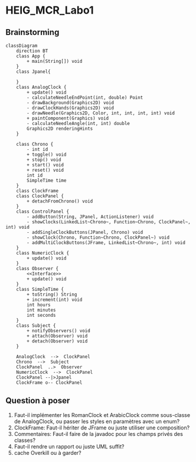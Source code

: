 # HEIG_MCR_Labo1

## Brainstorming
```mermaid
classDiagram
    direction BT
    class App {
        + main(String[]) void
    }
    class Jpanel{
        
    }
    class AnalogClock {
        + update() void
        - calculateNeedleEndPoint(int, double) Point
        - drawBackground(Graphics2D) void
        - drawClockHands(Graphics2D) void
        - drawNeedle(Graphics2D, Color, int, int, int, int) void
        + paintComponent(Graphics) void
        - calculateNeedleAngle(int, int) double
        Graphics2D renderingHints
    }

    class Chrono {
        - int id
        + toggle() void
        + stop() void
        + start() void
        + reset() void
        int id
        SimpleTime time
    }
    class ClockFrame
    class ClockPanel {
        + detachFromChrono() void
    }
    class ControlPanel {
        - addButton(String, JPanel, ActionListener) void
        - showClocks(LinkedList~Chrono~, Function~Chrono, ClockPanel~, int) void
        - addSingleClockButtons(JPanel, Chrono) void
        - showClock(Chrono, Function~Chrono, ClockPanel~) void
        - addMultiClockButtons(JFrame, LinkedList~Chrono~, int) void
    }
    class NumericClock {
        + update() void
    }
    class Observer {
        <<Interface>>
        + update() void
    }
    class SimpleTime {
        + toString() String
        + increment(int) void
        int hours
        int minutes
        int seconds
    }
    class Subject {
        + notifyObservers() void
        + attach(Observer) void
        + detach(Observer) void
    }

    AnalogClock  -->  ClockPanel
    Chrono  -->  Subject
    ClockPanel  ..>  Observer
    NumericClock  -->  ClockPanel
    ClockPanel --|>Jpanel
    ClockFrame o-- ClockPanel
```


## Question à poser

1. Faut-il implémenter les RomanClock et ArabicClock comme sous-classe de AnalogClock, ou passer les styles en paramètres avec un enum?
2. ClockFrame: Faut-il hériter de JFrame ou juste utiliser une composition?
3. Commentaires: Faut-il faire de la javadoc pour les champs privés des classes?
4. Faut-il rendre un rapport ou juste UML suffit?
5. cache Overkill ou à garder?